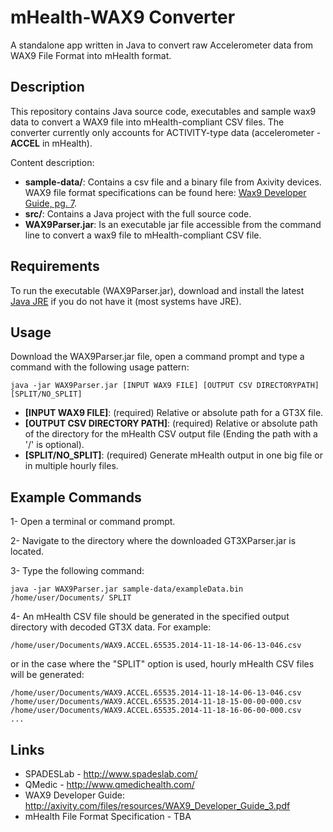 # mHealth-WAX9 Converter
A standalone app written in Java to convert raw Accelerometer data from WAX9 File Format into mHealth format.

Description
-----------
This repository contains Java source code, executables and sample wax9 data to convert a WAX9 file into mHealth-compliant CSV files. The converter currently only accounts for ACTIVITY-type data (accelerometer - **ACCEL** in mHealth).

Content description:
- **sample-data/**: Contains a csv file and a binary file from Axivity devices. WAX9 file format specifications can be found here: [Wax9 Developer Guide, pg. 7](http://axivity.com/files/resources/WAX9_Developer_Guide_3.pdf).
- **src/**: Contains a Java project with the full source code.
- **WAX9Parser.jar**: Is an executable jar file accessible from the command line to convert a wax9 file to mHealth-compliant CSV file.


Requirements
------------
To run the executable (WAX9Parser.jar), download and install the latest [Java JRE](http://www.oracle.com/technetwork/java/javase/downloads/index.html) if you do not have it (most systems have JRE). 


Usage
-----
Download the WAX9Parser.jar file, open a command prompt and type a command with the following usage pattern:
```ShellSession
java -jar WAX9Parser.jar [INPUT WAX9 FILE] [OUTPUT CSV DIRECTORYPATH] [SPLIT/NO_SPLIT]
```

- **[INPUT WAX9 FILE]**: (required) Relative or absolute path for a GT3X file.
- **[OUTPUT CSV DIRECTORY PATH]**: (required) Relative or absolute path of the directory for the mHealth CSV output file (Ending the path with a '/' is optional).
- **[SPLIT/NO_SPLIT]**: (required) Generate mHealth output in one big file or in multiple hourly files.


Example Commands
----------------
1- Open a terminal or command prompt.

2- Navigate to the directory where the downloaded GT3XParser.jar is located.

3- Type the following command: 
```ShellSession
java -jar WAX9Parser.jar sample-data/exampleData.bin /home/user/Documents/ SPLIT
```

4- An mHealth CSV file should be generated in the specified output directory with decoded GT3X data. For example:
```ShellSession
/home/user/Documents/WAX9.ACCEL.65535.2014-11-18-14-06-13-046.csv
```

or in the case where the "SPLIT" option is used, hourly mHealth CSV files will be generated:

```ShellSession
/home/user/Documents/WAX9.ACCEL.65535.2014-11-18-14-06-13-046.csv
/home/user/Documents/WAX9.ACCEL.65535.2014-11-18-15-00-00-000.csv
/home/user/Documents/WAX9.ACCEL.65535.2014-11-18-16-06-00-000.csv
...
```

Links
-----
- SPADESLab - http://www.spadeslab.com/
- QMedic - http://www.qmedichealth.com/
- WAX9 Developer Guide: http://axivity.com/files/resources/WAX9_Developer_Guide_3.pdf
- mHealth File Format Specification - TBA